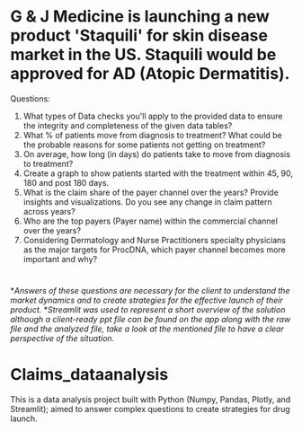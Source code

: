 # G & J Medicine is launching a new product 'Staquili' for skin disease market in the US. Staquili would be approved for AD (Atopic Dermatitis).
Questions:	
1. What types of Data checks you'll apply to the provided data to ensure the integrity and completeness of the given data tables?		
2. What % of patients move from diagnosis to treatment? What could be the probable reasons for some patients not getting on treatment?		
3. On average, how long (in days) do patients take to move from diagnosis to treatment?		
4. Create a graph to show patients started with the treatment within 45, 90, 180 and post 180 days.		
5. What is the claim share of the payer channel over the years? Provide insights and visualizations. Do you see any change in claim pattern across years?		
6. Who are the top payers (Payer name) within the commercial channel over the years?		
7. Considering Dermatology and Nurse Practitioners specialty physicians as the major targets for ProcDNA, which payer channel becomes more important and why?
#
\**Answers of these questions are necessary for the client to understand the market dynamics and to create strategies for the effective launch of their product.*
\**Streamlit was used to represent a short overview of the solution although a client-ready ppt file can be found on the app along with the raw file and the analyzed file, take a look at the mentioned file to have a clear perspective of the situation.*
# Claims_dataanalysis
This is a data analysis project built with Python (Numpy, Pandas, Plotly, and Streamlit); aimed to answer complex questions to create strategies for drug launch.

